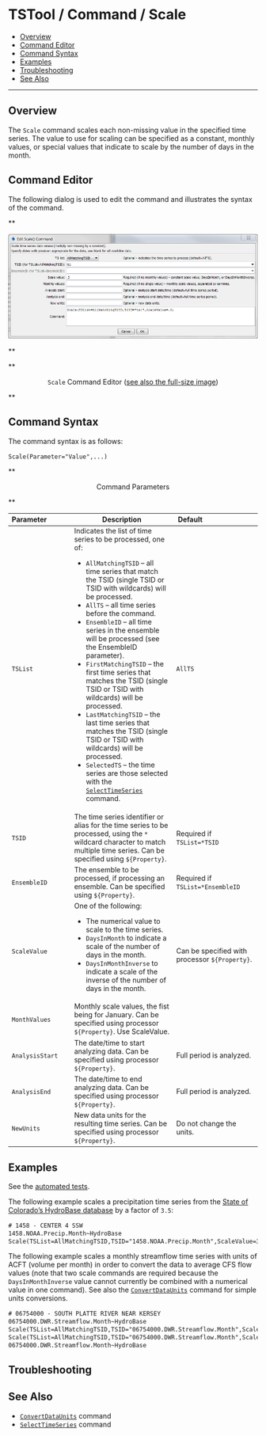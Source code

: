 # TSTool / Command / Scale #

* [Overview](#overview)
* [Command Editor](#command-editor)
* [Command Syntax](#command-syntax)
* [Examples](#examples)
* [Troubleshooting](#troubleshooting)
* [See Also](#see-also)

-------------------------

## Overview ##

The `Scale` command scales each non-missing value in the specified time series.
The value to use for scaling can be specified as a constant,
monthly values, or special values that indicate to scale by the number of days in the month.

## Command Editor ##

The following dialog is used to edit the command and illustrates the syntax of the command.

**<p style="text-align: center;">
![Scale](Scale.png)
</p>**

**<p style="text-align: center;">
`Scale` Command Editor (<a href="../Scale.png">see also the full-size image</a>)
</p>**

## Command Syntax ##

The command syntax is as follows:

```text
Scale(Parameter="Value",...)
```
**<p style="text-align: center;">
Command Parameters
</p>**

|**Parameter**&nbsp;&nbsp;&nbsp;&nbsp;&nbsp;&nbsp;&nbsp;&nbsp;&nbsp;&nbsp;&nbsp;|**Description**|**Default**&nbsp;&nbsp;&nbsp;&nbsp;&nbsp;&nbsp;&nbsp;&nbsp;&nbsp;&nbsp;&nbsp;&nbsp;&nbsp;&nbsp;&nbsp;&nbsp;&nbsp;&nbsp;&nbsp;&nbsp;&nbsp;&nbsp;&nbsp;&nbsp;&nbsp;&nbsp;&nbsp;|
|--------------|-----------------|-----------------|
|`TSList`|Indicates the list of time series to be processed, one of:<br><ul><li>`AllMatchingTSID` – all time series that match the TSID (single TSID or TSID with wildcards) will be processed.</li><li>`AllTS` – all time series before the command.</li><li>`EnsembleID` – all time series in the ensemble will be processed (see the EnsembleID parameter).</li><li>`FirstMatchingTSID` – the first time series that matches the TSID (single TSID or TSID with wildcards) will be processed.</li><li>`LastMatchingTSID` – the last time series that matches the TSID (single TSID or TSID with wildcards) will be processed.</li><li>`SelectedTS` – the time series are those selected with the [`SelectTimeSeries`](../SelectTimeSeries/SelectTimeSeries.md) command.</li></ul> | `AllTS` |
|`TSID`|The time series identifier or alias for the time series to be processed, using the `*` wildcard character to match multiple time series.  Can be specified using `${Property}`.|Required if `TSList=*TSID`|
|`EnsembleID`|The ensemble to be processed, if processing an ensemble. Can be specified using `${Property}`.|Required if `TSList=*EnsembleID`|
|`ScaleValue`|One of the following:<ul><li>The numerical value to scale to the time series.</li><li>`DaysInMonth` to indicate a scale of the number of days in the month.</li><li>`DaysInMonthInverse` to indicate a scale of the inverse of the number of days in the month.|</li></ul><br>Can be specified with processor `${Property}`.|None – must be specified.|
|`MonthValues`|Monthly scale values, the fist being for January.  Can be specified using processor `${Property}`.	Use ScaleValue.|
|`AnalysisStart`|The date/time to start analyzing data.  Can be specified using processor `${Property}`.|Full period is analyzed.|
|`AnalysisEnd`|The date/time to end analyzing data.  Can be specified using processor `${Property}`.|Full period is analyzed.|
|`NewUnits`|New data units for the resulting time series.  Can be specified using processor `${Property}`.|Do not change the units.|

## Examples ##

See the [automated tests](https://github.com/OpenCDSS/cdss-app-tstool-test/tree/master/test/regression/commands/general/Scale).

The following example scales a precipitation time series from the [State of Colorado’s HydroBase database](../../datastore-ref/CO-HydroBase/CO-HydroBase.md)
by a factor of `3.5`:

```text
# 1458 - CENTER 4 SSW
1458.NOAA.Precip.Month~HydroBase
Scale(TSList=AllMatchingTSID,TSID="1458.NOAA.Precip.Month",ScaleValue=3.5)
```

The following example scales a monthly streamflow time series with
units of ACFT (volume per month) in order to convert the data to average
CFS flow values (note that two scale commands are required because the
`DaysInMonthInverse` value cannot currently be combined with a numerical value in one command).
See also the [`ConvertDataUnits`](../ConvertDataUnits/ConvertDataUnits.md)
command for simple units conversions.

```
# 06754000 - SOUTH PLATTE RIVER NEAR KERSEY
06754000.DWR.Streamflow.Month~HydroBase
Scale(TSList=AllMatchingTSID,TSID="06754000.DWR.Streamflow.Month",ScaleValue=.5042)
Scale(TSList=AllMatchingTSID,TSID="06754000.DWR.Streamflow.Month",ScaleValue=DaysInMonthInverse,NewUnits="CFS")
06754000.DWR.Streamflow.Month~HydroBase
```
## Troubleshooting ##

## See Also ##

* [`ConvertDataUnits`](../ConvertDataUnits/ConvertDataUnits.md) command
* [`SelectTimeSeries`](../SelectTimeSeries/SelectTimeSeries.md) command
